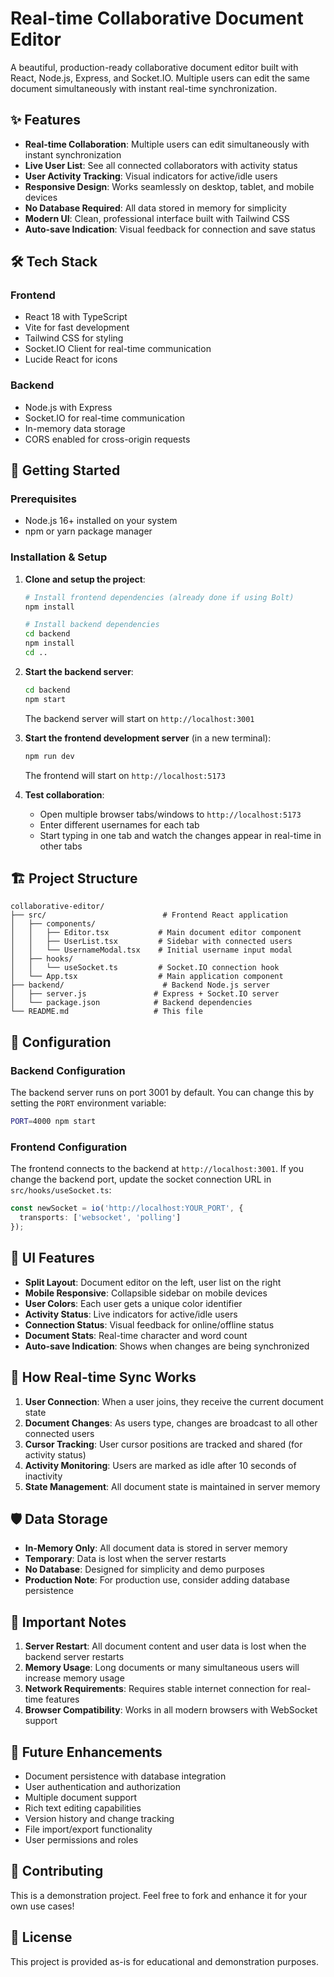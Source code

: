 # Real-time Collaborative Document Editor

A beautiful, production-ready collaborative document editor built with React, Node.js, Express, and Socket.IO. Multiple users can edit the same document simultaneously with instant real-time synchronization.

## ✨ Features

- **Real-time Collaboration**: Multiple users can edit simultaneously with instant synchronization
- **Live User List**: See all connected collaborators with activity status
- **User Activity Tracking**: Visual indicators for active/idle users
- **Responsive Design**: Works seamlessly on desktop, tablet, and mobile devices
- **No Database Required**: All data stored in memory for simplicity
- **Modern UI**: Clean, professional interface built with Tailwind CSS
- **Auto-save Indication**: Visual feedback for connection and save status

## 🛠 Tech Stack

### Frontend
- React 18 with TypeScript
- Vite for fast development
- Tailwind CSS for styling
- Socket.IO Client for real-time communication
- Lucide React for icons

### Backend
- Node.js with Express
- Socket.IO for real-time communication
- In-memory data storage
- CORS enabled for cross-origin requests

## 🚀 Getting Started

### Prerequisites
- Node.js 16+ installed on your system
- npm or yarn package manager

### Installation & Setup

1. **Clone and setup the project**:
   ```bash
   # Install frontend dependencies (already done if using Bolt)
   npm install
   
   # Install backend dependencies
   cd backend
   npm install
   cd ..
   ```

2. **Start the backend server**:
   ```bash
   cd backend
   npm start
   ```
   The backend server will start on `http://localhost:3001`

3. **Start the frontend development server** (in a new terminal):
   ```bash
   npm run dev
   ```
   The frontend will start on `http://localhost:5173`

4. **Test collaboration**:
   - Open multiple browser tabs/windows to `http://localhost:5173`
   - Enter different usernames for each tab
   - Start typing in one tab and watch the changes appear in real-time in other tabs

## 🏗 Project Structure

```
collaborative-editor/
├── src/                          # Frontend React application
│   ├── components/
│   │   ├── Editor.tsx           # Main document editor component
│   │   ├── UserList.tsx         # Sidebar with connected users
│   │   └── UsernameModal.tsx    # Initial username input modal
│   ├── hooks/
│   │   └── useSocket.ts         # Socket.IO connection hook
│   └── App.tsx                  # Main application component
├── backend/                      # Backend Node.js server
│   ├── server.js               # Express + Socket.IO server
│   └── package.json            # Backend dependencies
└── README.md                   # This file
```

## 🔧 Configuration

### Backend Configuration
The backend server runs on port 3001 by default. You can change this by setting the `PORT` environment variable:

```bash
PORT=4000 npm start
```

### Frontend Configuration
The frontend connects to the backend at `http://localhost:3001`. If you change the backend port, update the socket connection URL in `src/hooks/useSocket.ts`:

```typescript
const newSocket = io('http://localhost:YOUR_PORT', {
  transports: ['websocket', 'polling']
});
```

## 🎨 UI Features

- **Split Layout**: Document editor on the left, user list on the right
- **Mobile Responsive**: Collapsible sidebar on mobile devices
- **User Colors**: Each user gets a unique color identifier
- **Activity Status**: Live indicators for active/idle users
- **Connection Status**: Visual feedback for online/offline status
- **Document Stats**: Real-time character and word count
- **Auto-save Indication**: Shows when changes are being synchronized

## 🔄 How Real-time Sync Works

1. **User Connection**: When a user joins, they receive the current document state
2. **Document Changes**: As users type, changes are broadcast to all other connected users
3. **Cursor Tracking**: User cursor positions are tracked and shared (for activity status)
4. **Activity Monitoring**: Users are marked as idle after 10 seconds of inactivity
5. **State Management**: All document state is maintained in server memory

## 🛡 Data Storage

- **In-Memory Only**: All document data is stored in server memory
- **Temporary**: Data is lost when the server restarts
- **No Database**: Designed for simplicity and demo purposes
- **Production Note**: For production use, consider adding database persistence

## 🚨 Important Notes

1. **Server Restart**: All document content and user data is lost when the backend server restarts
2. **Memory Usage**: Long documents or many simultaneous users will increase memory usage
3. **Network Requirements**: Requires stable internet connection for real-time features
4. **Browser Compatibility**: Works in all modern browsers with WebSocket support

## 🔮 Future Enhancements

- Document persistence with database integration
- User authentication and authorization
- Multiple document support
- Rich text editing capabilities
- Version history and change tracking
- File import/export functionality
- User permissions and roles

## 🤝 Contributing

This is a demonstration project. Feel free to fork and enhance it for your own use cases!

## 📝 License

This project is provided as-is for educational and demonstration purposes.